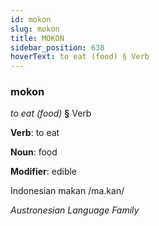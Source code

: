 ```yaml
---
id: mokon
slug: mokon
title: MOKON
sidebar_position: 638
hoverText: to eat (food) § Verb
---
```


### mokon

*to eat (food)* **§** Verb

**Verb**: to eat

**Noun**: food

**Modifier**: edible

Indonesian makan /ma.kan/

*Austronesian Language Family*